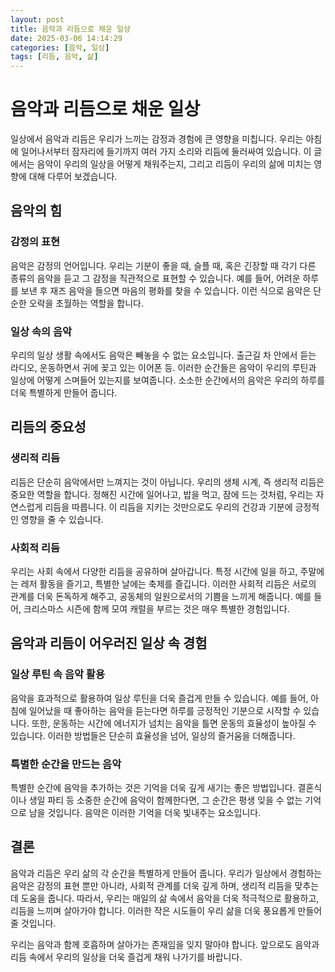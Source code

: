 ```yaml
---
layout: post
title: 음악과 리듬으로 채운 일상
date: 2025-03-06 14:14:29
categories: [음악, 일상]
tags: [리듬, 음악, 삶]
---
```


# 음악과 리듬으로 채운 일상

일상에서 음악과 리듬은 우리가 느끼는 감정과 경험에 큰 영향을 미칩니다. 우리는 아침에 일어나서부터 잠자리에 들기까지 여러 가지 소리와 리듬에 둘러싸여 있습니다. 이 글에서는 음악이 우리의 일상을 어떻게 채워주는지, 그리고 리듬이 우리의 삶에 미치는 영향에 대해 다루어 보겠습니다.

## 음악의 힘

### 감정의 표현
음악은 감정의 언어입니다. 우리는 기분이 좋을 때, 슬플 때, 혹은 긴장할 때 각기 다른 종류의 음악을 듣고 그 감정을 직관적으로 표현할 수 있습니다. 예를 들어, 어려운 하루를 보낸 후 재즈 음악을 들으면 마음의 평화를 찾을 수 있습니다. 이런 식으로 음악은 단순한 오락을 초월하는 역할을 합니다.

### 일상 속의 음악
우리의 일상 생활 속에서도 음악은 빼놓을 수 없는 요소입니다. 출근길 차 안에서 듣는 라디오, 운동하면서 귀에 꽂고 있는 이어폰 등. 이러한 순간들은 음악이 우리의 루틴과 일상에 어떻게 스며들어 있는지를 보여줍니다. 소소한 순간에서의 음악은 우리의 하루를 더욱 특별하게 만들어 줍니다.

## 리듬의 중요성

### 생리적 리듬
리듬은 단순히 음악에서만 느껴지는 것이 아닙니다. 우리의 생체 시계, 즉 생리적 리듬은 중요한 역할을 합니다. 정해진 시간에 일어나고, 밥을 먹고, 잠에 드는 것처럼, 우리는 자연스럽게 리듬을 따릅니다. 이 리듬을 지키는 것만으로도 우리의 건강과 기분에 긍정적인 영향을 줄 수 있습니다.

### 사회적 리듬
우리는 사회 속에서 다양한 리듬을 공유하며 살아갑니다. 특정 시간에 일을 하고, 주말에는 레저 활동을 즐기고, 특별한 날에는 축제를 즐깁니다. 이러한 사회적 리듬은 서로의 관계를 더욱 돈독하게 해주고, 공동체의 일원으로서의 기쁨을 느끼게 해줍니다. 예를 들어, 크리스마스 시즌에 함께 모여 캐럴을 부르는 것은 매우 특별한 경험입니다.

## 음악과 리듬이 어우러진 일상 속 경험

### 일상 루틴 속 음악 활용
음악을 효과적으로 활용하여 일상 루틴을 더욱 즐겁게 만들 수 있습니다. 예를 들어, 아침에 일어났을 때 좋아하는 음악을 듣는다면 하루를 긍정적인 기분으로 시작할 수 있습니다. 또한, 운동하는 시간에 에너지가 넘치는 음악을 틀면 운동의 효율성이 높아질 수 있습니다. 이러한 방법들은 단순히 효율성을 넘어, 일상의 즐거움을 더해줍니다.

### 특별한 순간을 만드는 음악
특별한 순간에 음악을 추가하는 것은 기억을 더욱 깊게 새기는 좋은 방법입니다. 결혼식이나 생일 파티 등 소중한 순간에 음악이 함께한다면, 그 순간은 평생 잊을 수 없는 기억으로 남을 것입니다. 음악은 이러한 기억을 더욱 빛내주는 요소입니다.

## 결론

음악과 리듬은 우리 삶의 각 순간을 특별하게 만들어 줍니다. 우리가 일상에서 경험하는 음악은 감정의 표현 뿐만 아니라, 사회적 관계를 더욱 깊게 하며, 생리적 리듬을 맞추는 데 도움을 줍니다. 따라서, 우리는 매일의 삶 속에서 음악을 더욱 적극적으로 활용하고, 리듬을 느끼며 살아가야 합니다. 이러한 작은 시도들이 우리 삶을 더욱 풍요롭게 만들어 줄 것입니다.

우리는 음악과 함께 호흡하며 살아가는 존재임을 잊지 말아야 합니다. 앞으로도 음악과 리듬 속에서 우리의 일상을 더욱 즐겁게 채워 나가기를 바랍니다.